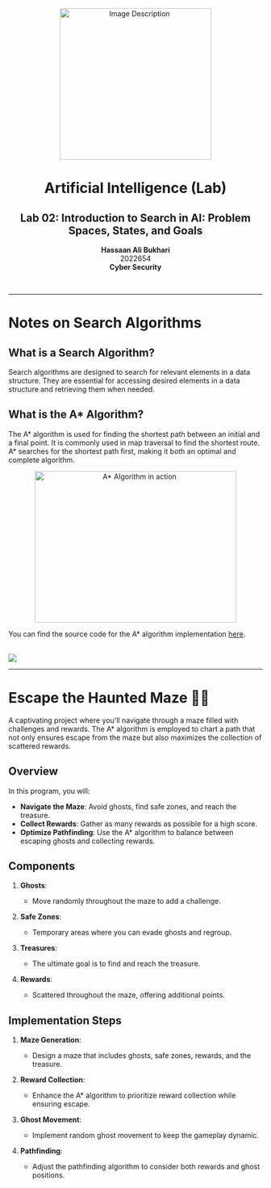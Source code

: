 <!-- Centered content -->
<div align="center">
  <!-- Image -->
  <img src="https://github.com/user-attachments/assets/aa697654-16be-4b74-9d79-e035dc95833d" alt="Image Description" width="300px">
  
  <!-- Title and Information -->
  <h1><strong>Artificial Intelligence (Lab)</strong></h1>
  <h2>Lab 02: Introduction to Search in AI: Problem Spaces, States, and Goals</h2>
  <p><strong>Hassaan Ali Bukhari</strong><br>2022654<br><strong>Cyber Security</strong></p>
  <br>
</div>

<!-- Separator -->
<hr>

# Notes on Search Algorithms

## What is a Search Algorithm?

Search algorithms are designed to search for relevant elements in a data structure. They are essential for accessing desired elements in a data structure and retrieving them when needed.

## What is the A* Algorithm?

The A* algorithm is used for finding the shortest path between an initial and a final point. It is commonly used in map traversal to find the shortest route. A* searches for the shortest path first, making it both an optimal and complete algorithm.

<!-- A* Algorithm GIF -->
<div align="center">
  <img src="https://upload.wikimedia.org/wikipedia/commons/c/c2/Astarpathfinding.gif" width="400" height="300" alt="A* Algorithm in action">
</div>

<!-- Source code link -->
You can find the source code for the A* algorithm implementation [here](A%2A%20Search%20Algorithm.py).

<br>

<img src="https://user-images.githubusercontent.com/73097560/115834477-dbab4500-a447-11eb-908a-139a6edaec5c.gif">

---

# Escape the Haunted Maze 🏰👻

A captivating project where you'll navigate through a maze filled with challenges and rewards. The A* algorithm is employed to chart a path that not only ensures escape from the maze but also maximizes the collection of scattered rewards.

## Overview

In this program, you will:

- **Navigate the Maze**: Avoid ghosts, find safe zones, and reach the treasure.
- **Collect Rewards**: Gather as many rewards as possible for a high score.
- **Optimize Pathfinding**: Use the A* algorithm to balance between escaping ghosts and collecting rewards.

## Components

1. **Ghosts**: 
   - Move randomly throughout the maze to add a challenge.

2. **Safe Zones**: 
   - Temporary areas where you can evade ghosts and regroup.

3. **Treasures**: 
   - The ultimate goal is to find and reach the treasure.

4. **Rewards**: 
   - Scattered throughout the maze, offering additional points.

## Implementation Steps

1. **Maze Generation**: 
   - Design a maze that includes ghosts, safe zones, rewards, and the treasure.

2. **Reward Collection**: 
   - Enhance the A* algorithm to prioritize reward collection while ensuring escape.

3. **Ghost Movement**: 
   - Implement random ghost movement to keep the gameplay dynamic.

4. **Pathfinding**: 
   - Adjust the pathfinding algorithm to consider both rewards and ghost positions.



